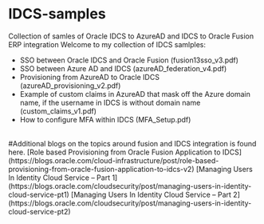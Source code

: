 # IDCS-samples
Collection of samles of Oracle IDCS to AzureAD and IDCS to Oracle Fusion ERP integration
Welcome to my collection of IDCS samlples:
- SSO between Oracle IDCS and Oracle Fusion  (fusion13sso_v3.pdf)
- SSO between Azure AD and IDCS (azureAD_federation_v4.pdf)
- Provisioning from AzureAD to Oracle IDCS (azureAD_provisioning_v2.pdf)
- Example of custom claims in AzureAD that mask off the Azure domain name, if the username in IDCS is without domain name (custom_claims_v1.pdf)
- How to configure MFA within IDCS (MFA_Setup.pdf)
<BR>
#Additional blogs on the topics around fusion and IDCS integration is found here.
[Role based Provisioning from Oracle Fusion Application to IDCS](https://blogs.oracle.com/cloud-infrastructure/post/role-based-provisioning-from-oracle-fusion-application-to-idcs-v2)  
[Managing Users In Identity Cloud Service – Part 1](https://blogs.oracle.com/cloudsecurity/post/managing-users-in-identity-cloud-service-pt1)  
[Managing Users In Identity Cloud Service – Part 2](https://blogs.oracle.com/cloudsecurity/post/managing-users-in-identity-cloud-service-pt2)  
  
